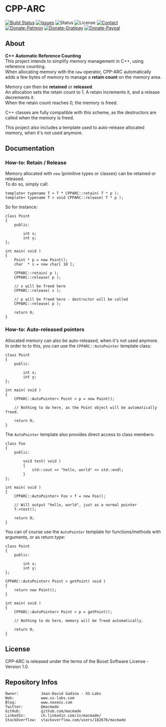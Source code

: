CPP-ARC
=======

[![Build Status](https://img.shields.io/travis/macmade/CPP-ARC.svg?branch=master&style=flat)](https://travis-ci.org/macmade/CPP-ARC)
[![Issues](http://img.shields.io/github/issues/macmade/CPP-ARC.svg?style=flat)](https://github.com/macmade/CPP-ARC/issues)
![Status](https://img.shields.io/badge/status-inactive-lightgray.svg?style=flat)
![License](https://img.shields.io/badge/license-boost-brightgreen.svg?style=flat)
[![Contact](https://img.shields.io/badge/contact-@macmade-blue.svg?style=flat)](https://twitter.com/macmade)  
[![Donate-Patreon](https://img.shields.io/badge/donate-patreon-yellow.svg?style=flat)](https://patreon.com/macmade)
[![Donate-Gratipay](https://img.shields.io/badge/donate-gratipay-yellow.svg?style=flat)](https://www.gratipay.com/macmade)
[![Donate-Paypal](https://img.shields.io/badge/donate-paypal-yellow.svg?style=flat)](https://paypal.me/xslabs)

About
-----

**C++ Automatic Reference Counting**  
This project intends to simplify memory management in C++, using reference counting.  
When allocating memory with the `new` operator, CPP-ARC automatically adds a few bytes of memory to manage a **retain count** on the memory area.

Memory can then be **retained** or **released**.  
An allocation sets the retain count to 1. A retain increments it, and a release decrements it.  
When the retain count reaches 0, the memory is freed.

C++ classes are fully compatible with this scheme, as the destructors are called when the memory is freed.

This project also includes a template used to auto-release allocated memory, when it's not used anymore.

Documentation
-------------

### How-to: Retain / Release

Memory allocated with `new` (primitive types or classes) can be retained or released.  
To do so, simply call:

    template< typename T > T * CPPARC::retain( T * p );
    template< typename T > void CPPARC::release( T * p );

So for instance:

    class Point
    {
    	public:
    		
			int x;
			int y;
    };
    
	int main( void )
	{
		Point * p = new Point();
		char  * s = new char[ 10 ];
		
		CPPARC::retain( p );
		CPPARC::release( p );
		
		// s will be freed here
		CPPARC::release( s );
		
		// p will be freed here - destructor will be called
		CPPARC::release( p );
		
		return 0;
	}

### How-to: Auto-released pointers

Allocated memory can also be auto-released, when it's not used anymore.  
In order to to this, you can use the `CPPARC::AutoPointer` template class:

    class Point
    {
    	public:
    		
			int x;
			int y;
    };

	int main( void )
	{
		CPPARC::AutoPointer< Point > p = new Point();
		
		// Nothing to do here, as the Point object will be automatically freed.
		
		return 0;
	}
	
The `AutoPointer` template also provides direct access to class members:

    class Foo
    {
    	public:
    		
			void test( void )
			{
				std::cout << "hello, world" << std::endl;
			}
    };

	int main( void )
	{
		CPPARC::AutoPointer< Foo > f = new Foo();
		
		// Will output "hello, world", just as a normal pointer
		f->test();
		
		return 0;
	}
	
You can of course use the `AutoPointer` template for functions/methods with arguments, or as return type:

    class Point
    {
    	public:
    		
			int x;
			int y;
    };
    
	CPPARC::AutoPointer< Point > getPoint( void )
	{
		return new Point();
	}
	
	int main( void )
	{
		CPPARC::AutoPointer< Point > p = getPoint();
		
		// Nothing to do here, memory will be freed automatically.
		
		return 0;
	}

License
-------

CPP-ARC is released under the terms of the Boost Software License - Version 1.0.

Repository Infos
----------------

    Owner:			Jean-David Gadina - XS-Labs
    Web:			www.xs-labs.com
    Blog:			www.noxeos.com
    Twitter:		@macmade
    GitHub:			github.com/macmade
    LinkedIn:		ch.linkedin.com/in/macmade/
    StackOverflow:	stackoverflow.com/users/182676/macmade
